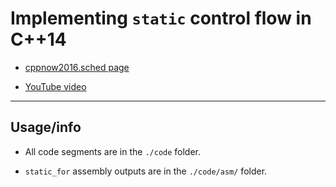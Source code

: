 # Implementing `static` control flow in C++14 

* [cppnow2016.sched page](http://cppnow2016.sched.org/event/3e9bc795a56d5c4b8a8fc1d8711610b2)

* [YouTube video](https://www.youtube.com/watch?v=tMuXZkPiVOY)

---

## Usage/info

* All code segments are in the `./code` folder.

* `static_for` assembly outputs are in the `./code/asm/` folder.